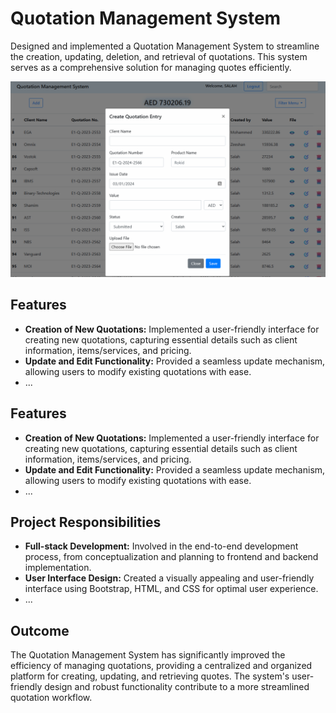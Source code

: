 # Quotation Management System

Designed and implemented a Quotation Management System to streamline the creation, updating, deletion, and retrieval of quotations. This system serves as a comprehensive solution for managing quotes efficiently.

![Quotation Management System](photos/quotation.png)

## Features

- **Creation of New Quotations:** Implemented a user-friendly interface for creating new quotations, capturing essential details such as client information, items/services, and pricing.
- **Update and Edit Functionality:** Provided a seamless update mechanism, allowing users to modify existing quotations with ease.
- ...

## Features

- **Creation of New Quotations:** Implemented a user-friendly interface for creating new quotations, capturing essential details such as client information, items/services, and pricing.
- **Update and Edit Functionality:** Provided a seamless update mechanism, allowing users to modify existing quotations with ease.
- ...

## Project Responsibilities

- **Full-stack Development:** Involved in the end-to-end development process, from conceptualization and planning to frontend and backend implementation.
- **User Interface Design:** Created a visually appealing and user-friendly interface using Bootstrap, HTML, and CSS for optimal user experience.
- ...

## Outcome

The Quotation Management System has significantly improved the efficiency of managing quotations, providing a centralized and organized platform for creating, updating, and retrieving quotes. The system's user-friendly design and robust functionality contribute to a more streamlined quotation workflow.

